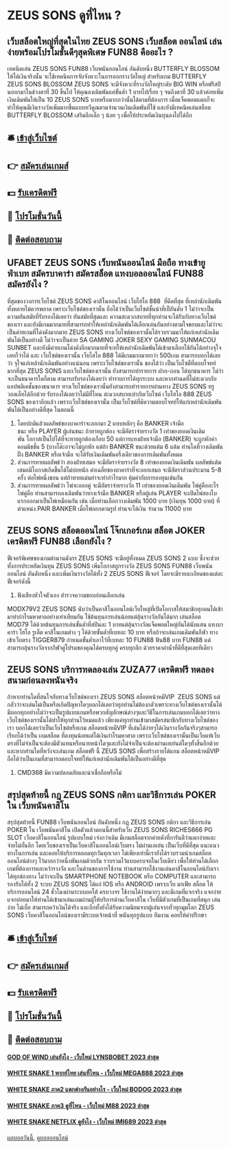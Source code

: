 # ZEUS SONS ดูที่ไหน ?
## เว็บสล็อตใหญ่ที่สุดในไทย ZEUS SONS เว็บสล็อต ออนไลน์ เล่นง่ายพร้อมโปรโมชั้นดีๆสุดพิเศษ FUN88 คืออะไร ?
เทคนิคเล่น ZEUS SONS FUN88 เว็บพนันออนไลน์ อันดับหนึ่ง BUTTERFLY BLOSSOM ให้ได้เงินจริงนั้น จะใช้เทคนิคการจับจังหวะในการออกรางวัลใหญ่ สำหรับเกม BUTTERFLY ZEUS SONS BLOSSOM ZEUS SONS จะมีจังหวะที่รางวัลใหญ่ระดับ BIG WIN หรือฟรีสปินออกมาในช่วงตาที่ 30 ขึ้นไป ให้คุณลงเดิมพันแค่ขั้นต่ำ 1 บาทไปเรื่อย ๆ จนถึงตาที่ 30 แล้วค่อยเพิ่มเงินเดิมพันให้เป็น 10 ZEUS SONS บาทหรือมากกว่านั้นได้ตามที่ต้องการ เมื่อแจ็คพอตแตกก็จะทำให้คุณมีเงินรางวัลเพิ่มมากขึ้นแบบทวีคูณตามจำนวนเงินเดิมพันที่ใช้ และยังมีเทคนิคเล่นสล็อต BUTTERFLY BLOSSOM เสริมอีกเล็ก ๆ น้อย ๆ เพื่อให้ประหยัดเงินทุนลงไปได้อีก

## 🛎 [เข้าสู่เว็บไซต์](https://bit.ly/3SdLNi2)
## 👉 [สมัครเล่นเกมส์](https://bit.ly/3SdLNi2)
## 💵 [รับเครดิตฟรี](https://bit.ly/3dyRKHj)
## 👑 [โปรโมชั่นวันนี้](https://bit.ly/3dyRKHj)
## 📱 [ติดต่อสอบถาม](https://bit.ly/3dyRKHj)

## UFABET ZEUS SONS เว็บพนันออนไลน์ มือถือ ทางเข้ายูฟ่าเบท สมัครบาคาร่า สมัครสล็อต แทงบอลออนไลน์ FUN88 สมัครยังไง ?
ที่สุดของวงการเว็บไซต์ ZEUS SONS คาสิโนออนไลน์ เว็บไฮโล 888  ที่ดีดที่สุด ที่เหล่านักเดิมพันทั้งหลายไม่ควรพลาด เพราะเว็บไซต์ของเรานั้น ถือได้ว่าเป็นเว็บไซต์ชั้นนำที่เป็อันดับ 1 ไม่ว่าจะเป็นความทันสมัยที่รับรองได้เลยว่า ทันสมัยที่สุดและ ความสะดวกสบายที่ทุกท่านจะได้รับกับทางเว็บไซต์ของเรา และยังมีเกมมากมายที่สามารถทำให้เหล่านักเดิมพันได้เลือกเล่นกันอย่างตามใจชอบและไม่ว่าจะเป็นค่ายเกมที่โด่งดังมากมาย ZEUS SONS ทางเว็บไซต์ของเรานั้นได้รวบรวมมาให้แก่เหล่านักเดิมพันได้เป็นอย่างดี ไม่ว่าจะเป็นค่าย SA GAMING JOKER SEXY GAMING SUNMACOU SUNBET และยังมีค่ายเกมโด่งดังอีกมากมายที่จะทให้เหล่านักเดิมพันได้เข้ามาเลือกใช้กันได้อย่างจุใจเลยก็ว่าได้ และ เว็บไซต์ของเรานั้น เว็บไฮโล 888 ได้มีเกมมากมายกว่า 500เกม สามารถบอกได้เลยว่า จุใจแก่เหล้านักเดิมพันอย่างแน่นอน เพราะเว็บไซต์ของเรานั้น ของได้ว่า เป็นเว็บไซตืที่ตอบโจทย์มากที่สุด ZEUS SONS และเว็บไซต์ของเรานั้น ยังสามารถทำรายการ ฝาก-ถอน ได้ทุกธนาคาร ไม่ว่าจะเป็นธนาคารใดก็ตาม สามารถรับรองได้เลยว่า ทำรายการได้ทุกระบบ และหากท่านดที่ไม่สะดวกกับแอปพลิเคชั้นของธนาคาร ทางเว็บไซต์ของเรานั้นยังสามารถทำรายการผ่านทาง ZEUS SONS ทรูวอลเล็ทได้อีกด้วย รับรองได้เลยว่าไม่มีที่ไหน สะดวกสบายเท่ากับเว็บไซต์ เว็บไฮโล 888 ZEUS SONS ของเราอีกแล้ว เพราะเว็บไซต์ของเรานั้น เป็นเว็บไซต์ที่มีความตอบโจทย์ให้แก่เหล่านักเดิมพันพันได้เป็นอย่างดีที่สุด ในตอนนี้
1. โดยปกติแล้วผลลัพธ์ของบาคาร่าจะออกมา 2 แบบหลักๆ คือ BANKER เจ้ามือชนะ หรือ PLAYER ผู้เล่นชนะ ถ้าทายถูกต้อง จะมีอัตราจ่ายรางวัล 1 เท่าของยอดเงินเดิมพัน โอกาสเป็นไปได้ที่จะทายถูกต้องเกือบ 50 แต่การแทงฝ่ายเจ้ามือ (BANKER) จะถูกหักค่าคอมมิชชั่น 5 (บางโต๊ะอาจะไม่ถูกหัก แต่ถ้า BANKER ชนะด้วยแต้ม 6 แต้ม ท่านใดที่วางเดิมพันฝั่ง BANKER หรือเจ้ามือ จะได้รับเงินเดิมพันครึ่งเดียวของการเดิมพันทั้งหมด
2. ส่วนการทายผลลัพธ์ว่า สองฝ่ายเสมอ จะมีอัตราจ่ายรางวัล 8 เท่าของยอดเงินเดิมพัน ผลลัพธ์แต้มเสมอมีโอกาสเกิดขึ้นได้ไม่บ่อยนัก ค่าเฉลี่ยของบาคาร่าที่จะออกเสมอ จะมีอัตราส่วนประมาน 5-8  ครั้ง ต่อไพ่หนึ่งขอน แต่ถ้าทายแม่นยำจะทำกำไรมาก คุ้มค่ากับการลงทุนเช่นกัน
3. ส่วนการทายผลลัพธ์ว่า ไพ่จะออกคู่ จะมีอัตราจ่ายรางวัล 11 เท่าของยอดเงินเดิมพัน ไพ่คู่คืออะไร ไพ่คู่คือ ท่านสามารถลงเดิมพันว่าทางเจ้ามือ BANKER หรือผู้เล่น PLAYER จะเปิดไพ่สองใบแรกออกมาเป็นไพ่เหมือนกัน เช่น เมื่อท่านเลือกวางเดิมพัน 1000 บาท (เงินทุน 1000 บาท) ที่ตำแหน่ง PAIR BANKER เมื่อไพ่ออกตามรูป ท่านจะได้เงิน จำนวน 11000 บาท

## ZEUS SONS สล็อตออนไลน์ โจ๊กเกอร์เกม สล็อต JOKER เครดิตฟรี FUN88 เลือกยังไง ?
ฟีเจอร์พิเศษของเกมตำนานมังกร ZEUS SONS จะมีอยู่ทั้งหมด ZEUS SONS 2 แบบ ซึ่งจะช่วยทั้งการประหยัดเงินทุน ZEUS SONS เพิ่มโอกาสถูกรางวัล ZEUS SONS FUN88 เว็บพนันออนไลน์ อันดับหนึ่ง และเพิ่มเงินรางวัลได้ทั้ง 2 ZEUS SONS ฟีเจอร์ โดยจะมีรายละเอียดของแต่ละฟีเจอร์ดังนี้
1. ฟังเสียงหัวใจตัวเอง สำรวจความชอบก่อนเลือกเล่น

MODX79V2 ZEUS SONS นับว่าเป็นคาสิโนออนไลน์เว็บใหญ่ที่เปิดโอกาสให้สมาชิกทุกคนได้เข้ามาทำกำไรมหาศาลอย่างเท่าเทียมกัน ใช้ต้นทุนการเล่นน้อยแต่ลุ้นรางวัลกันได้มาก เล่นสล็อต MOD79 ได้ด้วยต้นทุนการเล่นขั้นต่ำที่สปินละ 1 บาทแต่ลุ้นรางวัลแจ็คพอตใหญ่กันได้นับแสน แทงบาคาร่า ไฮโล รูเล็ต คาสิโนเกมต่าง ๆ ได้ด้วยขั้นต่ำที่เบทละ 10 บาท หรือถ้าจะเล่นเกมเดิมพันกีฬา ทางเข้าเว็บตรง TIGGER879 กำหนดขั้นต่ำเอาไว้ที่เบทละ 10 FUN88 ฟัน88 บาท FUN88 แต่สามารถลุ้นรางวัลจากกีฬาคู่โปรดของคุณได้ครบทุกคู่ ครบทุกลีก ด้วยราคาค่าน้ำที่ดีที่สุดเลยทีเดียว

## ZEUS SONS บริการทดลองเล่น ZUZA77 เครดิตฟรี ทดลองสนามก่อนลงพนันจริง
ถ้าหากท่านใดที่สนใจกับทางเว็บไซต์ของเรา ZEUS SONS สล็อตหน้าหมีVIP  ZEUS SONS แต่กลัวว่าจะเล่นไม่เป็นหรือเกิดปัญหาใดๆบอกได้เลยว่าทุกท่านไม่ต้องกลัวเพราะทางเว็บไซต์ของเรานั้นได้มีบอกทุกอย่างไม่ว่าจะเป็นรูปแบบเกมหรือพวกสัญลักษณ์ต่างๆและวิธีในการเล่นเกมบอกได้เลยว่าทางเว็บไซต์ของเรานั้นได้ทำให้ทุกท่านไว้หมดแล้ว เพียงแค่ทุกท่านเข้ามาสมัครสมาชิกกับทางเว็บไซต์ของเรา บอกได้เลยว่าเป็นเว็บไซต์หรือเกม สล็อตหน้าหมีVIP ที่เล่นได้ง่ายๆได้เงินรางวัลกันจริงๆสามารถเรียกได้ว่าเป็น เกมสล็อต ที่ลงทุนน้อยแต่ได้เงินกำไรมหาศาล เพราะเว็บไซต์ของเรานั้นเป็นเว็บแท้เว็บตรงที่ไม่จำเป็นจะต้องมีตัวแทนหรือนายหน้าใดๆและยังไม่จำเป็นจะต้องผ่านเอเย่นต์ใดๆทั้งสิ้นอีกด้วย และหากท่านใดที่หวังจะเล่นเกม สล็อตฟรี นี้ ZEUS SONS เพื่อสร้างรายได้แกม สล็อตหน้าหมีVIP ถือได้ว่าเป็นเกมที่สามารถตอบโจทย์ให้แก่เหล่านักเดิมพันได้เป็นอย่างดีที่สุด
1. CMD368 มีความปลอดภัยและน่าเชื่อถือหรือไม่

## สรุปสุดท้ายนี้ กฎ ZEUS SONS กติกา และวิธีการเล่น POKER ใน เว็บพนันคาสิโน
สรุปสุดท้ายนี้ FUN88 เว็บพนันออนไลน์ อันดับหนึ่ง กฎ ZEUS SONS กติกา และวิธีการเล่น POKER ใน เว็บพนันคาสิโน เปิดตัวแล้วตอนนี้สำหรับเว็บ ZEUS SONS RICHES666 PG SLOT เว็บคาสิโนออนไลน์ รูปแบบใหม่ เจ๋งกว่าเดิม มีเกมสล็อตจากค่ายดังที่การันตีว่าแตกง่ายและจ่ายไม่อั้นอีก โดยเว็บของเราเป็นเว็บคาสิโนออนไลน์เว็บตรง ไม่ผ่านเอเย่น เป็นเว็บที่ดีที่สุด
แนะแนวทางในการเล่น และคอยให้บริการตลอดทุกวันทุกเวลา ไม่เพียงเท่านี้เรายังได้รวบรวมนำเกมสล็อตออนไลน์ต่างๆ ไว้มากกว่าหนึ่งพันเกมด้วยกัน รวบรวมไว้แบบครบจบในเว็บเดียว เพื่อให้ท่านได้เลือกเกมที่ต้องการและคว้ารางวัล และในด้านของการใช้งาน ท่านสามารถใช้งานเล่นคาสิโนออนไลน์กับเราได้ทุกช่องทาง ไม่ว่าจะเป็น SMARTPHONE NOTEBOOK หรือ COMPUTER และสามารถรองรับได้ทั้ง 2 ระบบ ZEUS SONS ได้แก่ IOS หรือ ANDROID เพราะเว็บ มาเฟีย สล็อต ให้บริการออนไลน์ 24 ชั่วโมงผ่านระบบออโต้
ครบวงจร ใช้งานได้ง่ายมากๆ และมีเกมที่แจกจริง แจกง่าย แจกบ่อยมาให้ท่านได้เข้ามาเล่นเกมผ่านผู้ให้บริการด้านเว็บคาสิโน เว็บที่มีตัวเกมที่เป็นเกมที่สนุก เล่นง่าย ไม่เบื่อ สามารถคว้าเงินได้จริง และอีกทั้งยังได้รับความนิยมจากผู้เล่นจากทั่วทุกมุมโลก ZEUS SONS เว็บคาสิโนออนไลน์ของเรามีระบบเจ้าหน้าที่ พนันทุกรูปแบบ ทีมงาน คอยให้คำปรึกษา

## 🛎 [เข้าสู่เว็บไซต์](https://bit.ly/3SdLNi2)
## 👉 [สมัครเล่นเกมส์](https://bit.ly/3SdLNi2)
## 💵 [รับเครดิตฟรี](https://bit.ly/3dyRKHj)
## 👑 [โปรโมชั่นวันนี้](https://bit.ly/3dyRKHj)
## 📱 [ติดต่อสอบถาม](https://bit.ly/3dyRKHj)

#### [GOD OF WIND เล่นยังไง - เว็บใหม่ LYNSBOBET 2023 ล่าสุด](https://atom.io/themes/god%20of%20wind%20เล่นยังไง%20-%20เว็บใหม่%20lynsbobet%202023%20ล่าสุด)
#### [WHITE SNAKE 1 พากย์ไทย เล่นที่ไหน - เว็บใหม่ MEGA888 2023 ล่าสุด](https://atom.io/themes/white%20snake%201%20พากย์ไทย%20เล่นที่ไหน%20-%20เว็บใหม่%20mega888%202023%20ล่าสุด)
#### [WHITE SNAKE ภาค2 แตกต่างกันอย่างไร - เว็บใหม่ BODOG 2023 ล่าสุด](https://atom.io/themes/white%20snake%20ภาค2%20แตกต่างกันอย่างไร%20-%20เว็บใหม่%20bodog%202023%20ล่าสุด)
#### [WHITE SNAKE ภาค3 ดูที่ไหน - เว็บใหม่ M88 2023 ล่าสุด](https://atom.io/themes/white%20snake%20ภาค3%20ดูที่ไหน%20-%20เว็บใหม่%20m88%202023%20ล่าสุด)
#### [WHITE SNAKE NETFLIX ดูยังไง - เว็บใหม่ IMI689 2023 ล่าสุด](https://atom.io/themes/white%20snake%20netflix%20ดูยังไง%20-%20เว็บใหม่%20imi689%202023%20ล่าสุด)

[ผลบอลวันนี้](https://siamsport.tv "ผลบอลวันนี้"), [ดูบอลออนไลน์](https://siamsport.tv/ดูบอลสด "ดูบอลออนไลน์")
